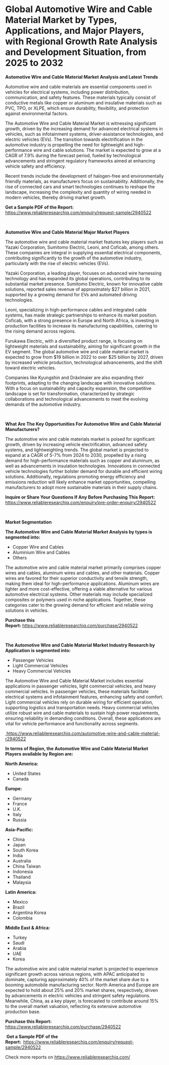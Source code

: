 <p><h1>Global Automotive Wire and Cable Material Market by Types, Applications, and Major Players, with Regional Growth Rate Analysis and Development Situation, from 2025 to 2032</h1></p><p><strong>Automotive Wire and Cable Material Market Analysis and Latest Trends</strong></p>
<p><p>Automotive wire and cable materials are essential components used in vehicles for electrical systems, including power distribution, communication, and safety features. These materials typically consist of conductive metals like copper or aluminum and insulative materials such as PVC, TPO, or XLPE, which ensure durability, flexibility, and protection against environmental factors.</p><p>The Automotive Wire and Cable Material Market is witnessing significant growth, driven by the increasing demand for advanced electrical systems in vehicles, such as infotainment systems, driver-assistance technologies, and electric vehicles (EVs). The transition towards electrification in the automotive industry is propelling the need for lightweight and high-performance wire and cable solutions. The market is expected to grow at a CAGR of 7.9% during the forecast period, fueled by technological advancements and stringent regulatory frameworks aimed at enhancing vehicle safety and efficiency.</p><p>Recent trends include the development of halogen-free and environmentally friendly materials, as manufacturers focus on sustainability. Additionally, the rise of connected cars and smart technologies continues to reshape the landscape, increasing the complexity and quantity of wiring needed in modern vehicles, thereby driving market growth.</p></p>
<p><strong>Get a Sample PDF of the Report:&nbsp;</strong> <a href="https://www.reliableresearchiq.com/enquiry/request-sample/2940522?utm_campaign=3441&utm_medium=2&utm_source=Github&utm_content=ia&utm_term=15032025&utm_id=automotive-wire-and-cable-material">https://www.reliableresearchiq.com/enquiry/request-sample/2940522</a></p>
<p>&nbsp;</p>
<p><strong>Automotive Wire and Cable Material Major Market Players</strong></p>
<p><p>The automotive wire and cable material market features key players such as Yazaki Corporation, Sumitomo Electric, Leoni, and Coficab, among others. These companies are integral in supplying essential electrical components, contributing significantly to the growth of the automotive industry, particularly with the rise of electric vehicles (EVs).</p><p>Yazaki Corporation, a leading player, focuses on advanced wire harnessing technology and has expanded its global operations, contributing to its substantial market presence. Sumitomo Electric, known for innovative cable solutions, reported sales revenue of approximately $27 billion in 2021, supported by a growing demand for EVs and automated driving technologies.</p><p>Leoni, specializing in high-performance cables and integrated cable systems, has made strategic partnerships to enhance its market position. Coficab, with a strong presence in Europe and North Africa, is investing in production facilities to increase its manufacturing capabilities, catering to the rising demand across regions.</p><p>Furukawa Electric, with a diversified product range, is focusing on lightweight materials and sustainability, aiming for significant growth in the EV segment. The global automotive wire and cable material market is expected to grow from $19 billion in 2022 to over $25 billion by 2027, driven by increased vehicle production, technological advancements, and the shift toward electric vehicles.</p><p>Companies like Kyungshin and Dräxlmaier are also expanding their footprints, adapting to the changing landscape with innovative solutions. With a focus on sustainability and capacity expansion, the competitive landscape is set for transformation, characterized by strategic collaborations and technological advancements to meet the evolving demands of the automotive industry.</p></p>
<p>&nbsp;</p>
<p><strong>What Are The Key Opportunities For Automotive Wire and Cable Material Manufacturers?</strong></p>
<p><p>The automotive wire and cable materials market is poised for significant growth, driven by increasing vehicle electrification, advanced safety systems, and lightweighting trends. The global market is projected to expand at a CAGR of 5-7% from 2024 to 2030, propelled by a rising demand for high-performance materials such as copper and aluminum, as well as advancements in insulation technologies. Innovations in connected vehicle technologies further bolster demand for durable and efficient wiring solutions. Additionally, regulations promoting energy efficiency and emissions reduction will likely enhance market opportunities, compelling manufacturers to adopt more sustainable materials in their supply chains.</p></p>
<p><strong>Inquire or Share Your Questions If Any Before Purchasing This Report:</strong> <a href="https://www.reliableresearchiq.com/enquiry/pre-order-enquiry/2940522?utm_campaign=3441&utm_medium=2&utm_source=Github&utm_content=ia&utm_term=15032025&utm_id=automotive-wire-and-cable-material">https://www.reliableresearchiq.com/enquiry/pre-order-enquiry/2940522</a></p>
<p>&nbsp;</p>
<p><strong>Market Segmentation</strong></p>
<p><strong>The Automotive Wire and Cable Material Market Analysis by types is segmented into:</strong></p>
<p><ul><li>Copper Wire and Cables</li><li>Aluminium Wire and Cables</li><li>Others</li></ul></p>
<p><p>The automotive wire and cable material market primarily comprises copper wires and cables, aluminum wires and cables, and other materials. Copper wires are favored for their superior conductivity and tensile strength, making them ideal for high-performance applications. Aluminum wires are lighter and more cost-effective, offering a viable alternative for various automotive electrical systems. Other materials may include specialized composites or polymers used in niche applications. Together, these categories cater to the growing demand for efficient and reliable wiring solutions in vehicles.</p></p>
<p><strong>Purchase this Report:&nbsp;</strong><a href="https://www.reliableresearchiq.com/purchase/2940522?utm_campaign=3441&utm_medium=2&utm_source=Github&utm_content=ia&utm_term=15032025&utm_id=automotive-wire-and-cable-material">https://www.reliableresearchiq.com/purchase/2940522</a></p>
<p>&nbsp;</p>
<p><strong>The Automotive Wire and Cable Material Market Industry Research by Application is segmented into:</strong></p>
<p><ul><li>Passenger Vehicles</li><li>Light Commercial Vehicles</li><li>Heavy Commercial Vehicles</li></ul></p>
<p><p>The Automotive Wire and Cable Material Market includes essential applications in passenger vehicles, light commercial vehicles, and heavy commercial vehicles. In passenger vehicles, these materials facilitate electrical systems and infotainment features, enhancing safety and comfort. Light commercial vehicles rely on durable wiring for efficient operation, supporting logistics and transportation needs. Heavy commercial vehicles utilize robust wire and cable materials to sustain high power requirements, ensuring reliability in demanding conditions. Overall, these applications are vital for vehicle performance and functionality across segments.</p></p>
<p><a href="https://www.reliableresearchiq.com/automotive-wire-and-cable-material-r2940522?utm_campaign=3441&utm_medium=2&utm_source=Github&utm_content=ia&utm_term=15032025&utm_id=automotive-wire-and-cable-material">&nbsp;https://www.reliableresearchiq.com/automotive-wire-and-cable-material-r2940522</a></p>
<p><strong>In terms of Region, the Automotive Wire and Cable Material Market Players available by Region are:</strong></p>
<p>
    <p> <strong> North America: </strong>
        <ul>
            <li>United States</li>
            <li>Canada</li>
        </ul>
        </p> 
    <p> <strong> Europe: </strong>
        <ul>
            <li>Germany</li>
            <li>France</li>
            <li>U.K.</li>
            <li>Italy</li>
            <li>Russia</li>
        </ul>
        </p> 
    <p> <strong> Asia-Pacific: </strong>
        <ul>
            <li>China</li>
            <li>Japan</li>
            <li>South Korea</li>
            <li>India</li>
            <li>Australia</li>
            <li>China Taiwan</li>
            <li>Indonesia</li>
            <li>Thailand</li>
            <li>Malaysia</li>
        </ul>
        </p> 
    <p> <strong> Latin America: </strong>
        <ul>
            <li>Mexico</li>
            <li>Brazil</li>
            <li>Argentina Korea</li>
            <li>Colombia</li>
        </ul>
        </p> 
    <p> <strong> Middle East & Africa: </strong>
        <ul>
            <li>Turkey</li>
            <li>Saudi</li>
            <li>Arabia</li>
            <li>UAE</li>
            <li>Korea</li>
        </ul>
    </p>
    </p>
<p><p>The automotive wire and cable material market is projected to experience significant growth across various regions, with APAC anticipated to dominate, capturing approximately 40% of the market share due to a booming automobile manufacturing sector. North America and Europe are expected to hold about 25% and 20% market shares, respectively, driven by advancements in electric vehicles and stringent safety regulations. Meanwhile, China, as a key player, is forecasted to contribute around 15% to the overall market valuation, reflecting its extensive automotive production base.</p></p>
<p><strong>Purchase this Report: </strong><a href="https://www.reliableresearchiq.com/purchase/2940522?utm_campaign=3441&utm_medium=2&utm_source=Github&utm_content=ia&utm_term=15032025&utm_id=automotive-wire-and-cable-material">https://www.reliableresearchiq.com/purchase/2940522</a></p>
<p>&nbsp;<strong>Get a Sample PDF of the Report:&nbsp;&nbsp;</strong><a href="https://www.reliableresearchiq.com/enquiry/request-sample/2940522?utm_campaign=3441&utm_medium=2&utm_source=Github&utm_content=ia&utm_term=15032025&utm_id=automotive-wire-and-cable-material">https://www.reliableresearchiq.com/enquiry/request-sample/2940522</a></p>
<p><strong></strong></p>
<p>Check more reports on <a href="https://www.reliableresearchiq.com/?utm_campaign=3441&utm_medium=2&utm_source=Github&utm_content=ia&utm_term=15032025&utm_id=automotive-wire-and-cable-material">https://www.reliableresearchiq.com/</a></p>